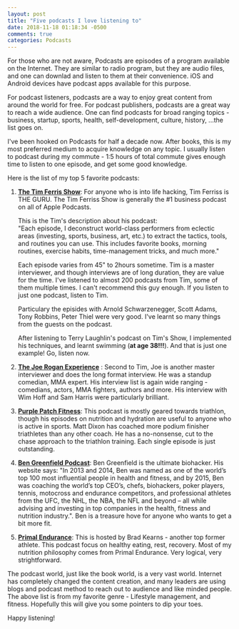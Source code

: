 ```yaml
---
layout: post
title: "Five podcasts I love listening to"
date: 2018-11-18 01:18:34 -0500
comments: true
categories: Podcasts
---
```


For those who are not aware, Podcasts are episodes of a program available on the Internet. They are similar to radio program, but they are audio files, and one can downlad and listen to them at their convenience. iOS and Android devices have podcast apps available for this purpose. 

For podcast listeners, podcasts are a way to enjoy great content from around the world for free. For podcast publishers, podcasts are a great way to reach a wide audience.
One can find podcasts for broad ranging topics - business, startup, sports, health, self-development, culture, history, ...the list goes on. 

I've been hooked on Podcasts for half a decade now. After books, this is my most preferred medium to acquire knowledge on any topic. 
I usually listen to podcast during my commute - 1:5 hours of total commute gives enough time to listen to one episode, and get some good knowledge. 

Here is the list of my top 5 favorite podcasts: 
<!--more-->

1. [**The Tim Ferris Show**](https://tim.blog/podcast/): For anyone who is into life hacking, Tim Ferriss is THE GURU. The Tim Ferriss Show is generally the #1 business podcast on all of Apple Podcasts. 

    This is the Tim's description about his podcast:  
    "Each episode, I deconstruct world-class performers from eclectic areas (investing, sports, business, art, etc.) to extract the tactics, tools, and routines you can use.  This includes favorite books, morning routines, exercise habits, time-management tricks, and much more."  
    
    Each episode varies from 45" to 2hours sometime. Tim is a master interviewer, and though interviews are of long duration, they are value for the time. I've listened to almost 200 podcasts from Tim, some of them multiple times. I can't recommend this guy enough. If you listen to just one podcast, listen to Tim.  
    
    Particulary the episides with Arnold Schwarzenegger, Scott Adams, Tony Robbins, Peter Thiel were very good. I've learnt so many things from the guests on the podcast.  
    
    After listening to Terry Laughlin's podcast on Tim's Show, I implemented his techniques, and learnt swimming (**at age 38!!!**). And that is just one example! Go, listen now.  

2. [**The Joe Rogan Experience**](http://podcasts.joerogan.net/) : Second to Tim, Joe is another master interviewer and does the long format interview. He was a standup comedian, MMA expert. His interview list is again wide ranging - comedians, actors, MMA fighters, authors and more. His interview with Wim Hoff and Sam Harris were particularly brilliant. 

3. [**Purple Patch Fitness**](https://purplepatchfitness.com/education/podcasts): This podcast is mostly geared towards triathlon, though his episodes on nutrition and hydration are useful to anyone who is active in sports. 
Matt Dixon has coached more podium finisher triathletes than any other coach. He has a no-nonsense, cut to the chase approach to the triathlon training. Each single episode is just outstanding. 

4. [**Ben Greenfield Podcast**](https://bengreenfieldfitness.com/podcast/): Ben Greenfield is the ultimate biohacker. His website says: "In 2013 and 2014, Ben was named as one of the world’s top 100 most influential people in health and fitness, and by 2015, Ben was coaching the world’s top CEO’s, chefs, biohackers, poker players, tennis, motocross and endurance competitors, and professional athletes from the UFC, the NHL, the NBA, the NFL and beyond – all while advising and investing in top companies in the health, fitness and nutrition industry.". Ben is a treasure hove for anyone who wants to get a bit more fit.

5. [**Primal Endurance**](https://primalendurance.libsyn.com/): This is hosted by Brad Kearns - another top former athlete. This podcast focus on healthy eating, rest, recovery. Most of my nutrition philosophy comes from Primal Endurance. Very logical, very strightforward.


The podcast world, just like the book world, is a very vast world. Internet has completely changed the content creation, and many leaders are using blogs and podcast method to reach out to audience and like minded people. The above list is from my favorite genre - Lifestyle management, and fitness. Hopefully this will give you some pointers to dip your toes. 

Happy listening!
